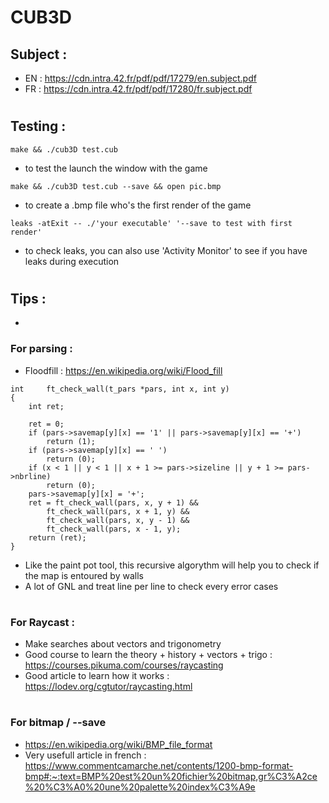 # CUB3D

## Subject : 
- EN : https://cdn.intra.42.fr/pdf/pdf/17279/en.subject.pdf
- FR : https://cdn.intra.42.fr/pdf/pdf/17280/fr.subject.pdf
#
## Testing :
  ```
make && ./cub3D test.cub
  ```
  - to test the launch the window with the game
 ```
make && ./cub3D test.cub --save && open pic.bmp
  ```
- to create a .bmp file who's the first render of the game
 ```
leaks -atExit -- ./'your executable' '--save to test with first render'
  ```
- to check leaks, you can also use 'Activity Monitor' to see if you have leaks during execution
#
## Tips :
- 
### For parsing :
- Floodfill : https://en.wikipedia.org/wiki/Flood_fill
```
int		ft_check_wall(t_pars *pars, int x, int y)
{
	int ret;

	ret = 0;
	if (pars->savemap[y][x] == '1' || pars->savemap[y][x] == '+')
		return (1);
	if (pars->savemap[y][x] == ' ')
		return (0);
	if (x < 1 || y < 1 || x + 1 >= pars->sizeline || y + 1 >= pars->nbrline)
		return (0);
	pars->savemap[y][x] = '+';
	ret = ft_check_wall(pars, x, y + 1) &&
		ft_check_wall(pars, x + 1, y) &&
		ft_check_wall(pars, x, y - 1) &&
		ft_check_wall(pars, x - 1, y);
	return (ret);
}
```
- Like the paint pot tool, this recursive algorythm will help you to check if the map is entoured by walls
- A lot of GNL and treat line per line to check every error cases
#
### For Raycast :
- Make searches about vectors and trigonometry
- Good course to learn the theory + history + vectors + trigo : https://courses.pikuma.com/courses/raycasting
- Good article to learn how it works : https://lodev.org/cgtutor/raycasting.html
# 
### For bitmap / --save
- https://en.wikipedia.org/wiki/BMP_file_format
- Very usefull article in french : https://www.commentcamarche.net/contents/1200-bmp-format-bmp#:~:text=BMP%20est%20un%20fichier%20bitmap,gr%C3%A2ce%20%C3%A0%20une%20palette%20index%C3%A9e
